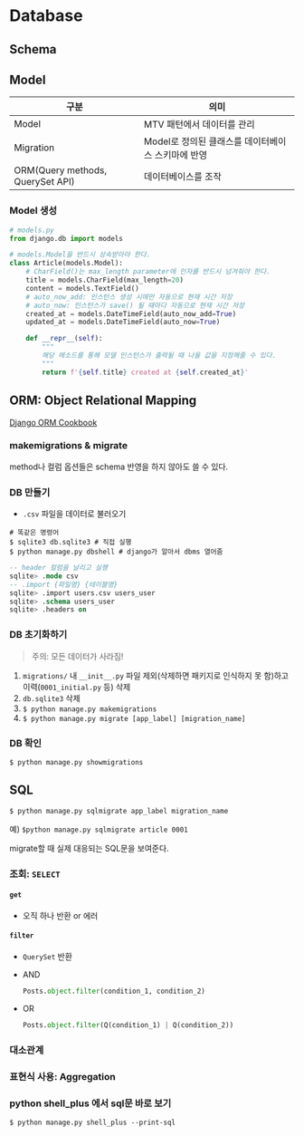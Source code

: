 # Database

## Schema


## Model

| 구분 | 의미 |
| --- | ---- |
| Model | MTV 패턴에서 데이터를 관리 |
| Migration | Model로 정의된 클래스를 데이터베이스 스키마에 반영 |
| ORM(Query methods, QuerySet API) | 데이터베이스를 조작 |

### Model 생성

```py
# models.py
from django.db import models

# models.Model을 반드시 상속받아야 한다.
class Article(models.Model):
    # CharField()는 max_length parameter에 인자를 반드시 넘겨줘야 한다.
    title = models.CharField(max_length=20)
    content = models.TextField()
    # auto_now_add: 인스턴스 생성 시에만 자동으로 현재 시간 저장
    # auto_now: 인스턴스가 save() 될 때마다 자동으로 현재 시간 저장
    created_at = models.DateTimeField(auto_now_add=True)
    updated_at = models.DateTimeField(auto_now=True)

    def __repr__(self):
        """
        해당 메소드를 통해 모델 인스턴스가 출력될 때 나올 값을 지정해줄 수 있다.
        """
        return f'{self.title} created at {self.created_at}'
```

## ORM: Object Relational Mapping

[Django ORM Cookbook]()

### makemigrations & migrate

method나 컬럼 옵션들은 schema 반영을 하지 않아도 쓸 수 있다.

### DB 만들기

- `.csv` 파일을 데이터로 불러오기

```shell
# 똑같은 명령어
$ sqlite3 db.sqlite3 # 직접 실행
$ python manage.py dbshell # django가 알아서 dbms 열어줌
```

```sql
-- header 컬럼을 날리고 실행
sqlite> .mode csv
-- .import {파일명} {테이블명}
sqlite> .import users.csv users_user
sqlite> .schema users_user
sqlite> .headers on
```

### DB 초기화하기
> 주의: 모든 데이터가 사라짐!
1. `migrations/` 내 `__init__.py` 파일 제외(삭제하면 패키지로 인식하지 못 함)하고 이력(`0001_initial.py` 등) 삭제
2. `db.sqlite3` 삭제
3. `$ python manage.py makemigrations`
4. `$ python manage.py migrate [app_label] [migration_name]`

### DB 확인

`$ python manage.py showmigrations`

## SQL

`$ python manage.py sqlmigrate app_label migration_name`

예) `$python manage.py sqlmigrate article 0001`

migrate할 때 실제 대응되는 SQL문을 보여준다.

### 조회: `SELECT`

#### `get`

- 오직 하나 반환 or 에러

#### `filter`

- `QuerySet` 반환

- AND
    ```py
    Posts.object.filter(condition_1, condition_2)
    ```

- OR
    ```py
    Posts.object.filter(Q(condition_1) | Q(condition_2))
    ```

### 대소관계

### 표현식 사용: Aggregation


### python shell_plus 에서 sql문 바로 보기

```shell
$ python manage.py shell_plus --print-sql
```
